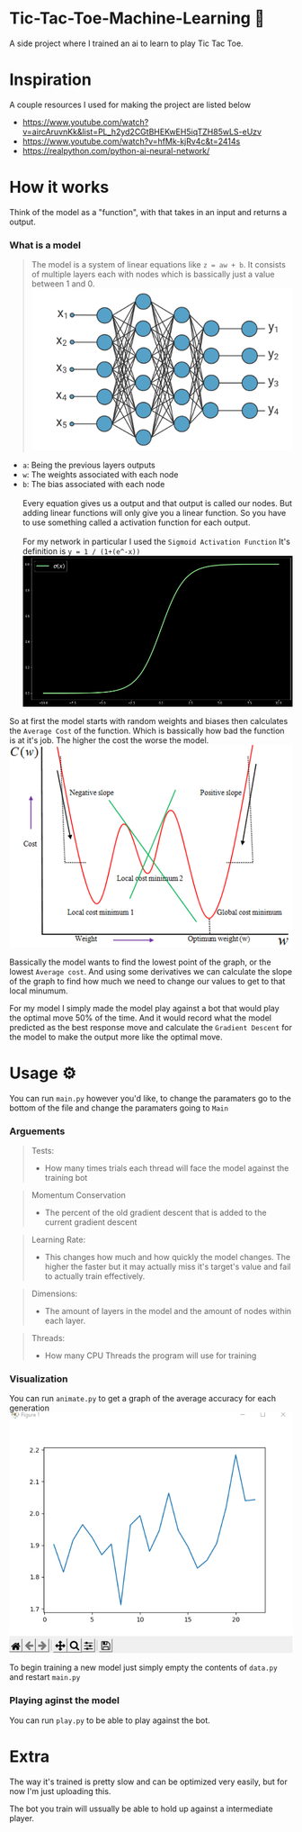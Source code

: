 # Tic-Tac-Toe-Machine-Learning 🧠
A side project where I trained an ai to learn to play Tic Tac Toe.

# Inspiration
A couple resources I used for making the project are listed below

 - https://www.youtube.com/watch?v=aircAruvnKk&list=PL_h2yd2CGtBHEKwEH5iqTZH85wLS-eUzv
 - https://www.youtube.com/watch?v=hfMk-kjRv4c&t=2414s
 - https://realpython.com/python-ai-neural-network/

# How it works

Think of the model as a "function", with that takes in an input and returns a output. <br>

### What is a model
  >   The model is a system of linear equations like `z = aw + b`. It consists of multiple layers each with nodes which is bassically just a value between 1 and 0.
  ![Img](images/neural-network0.svg)
- `a`: Being the previous layers outputs
- `w`: The weights associated with each node
- `b`: The bias associated with each node <br><br>
    Every equation gives us a output and that output is called our nodes. But adding linear functions will only give you a linear function. So you have to use something called a activation function for each output. <br><br>
For my network in particular I used the `Sigmoid Activation Function` It's definition is `y = 1 / (1+(e^-x))`<br>
  ![Img](images/sigmoid-function0.png)



So at first the model starts with random weights and biases then calculates the `Average Cost` of the function. Which is bassically how bad the function is at it's job. The higher the cost the worse the model. ![Img](images/cost-function0.ppm)

Bassically the model wants to find the lowest point of the graph, or the lowest `Average cost`. And using some derivatives we can calculate the slope of the graph to find how much we need to change our values to get to that local minumum.

For my model I simply made the model play against a bot that would play the optimal move 50% of the time. And it would record what the model predicted as the best response move and calculate the `Gradient Descent` for the model to make the output more like the optimal move.

# Usage ⚙

You can run `main.py` however you'd like, to change the paramaters go to the bottom of the file and change the paramaters going to `Main`

### Arguements
 > Tests:<br> 
 > - How many times trials each thread will face the model against the training bot<br>

 > Momentum Conservation
 > - The percent of the old gradient descent that is added to the current gradient descent

 > Learning Rate:<br>
 > - This changes how much and how quickly the model changes. The higher the faster but it may actually miss it's target's value and fail to actually train effectively.

 > Dimensions:<br>
 > - The amount of layers in the model and the amount of nodes within each layer.

 > Threads:<br>
 > - How many CPU Threads the program will use for training

### Visualization
You can run `animate.py` to get a graph of the average accuracy for each generation
![Img](images/example-graph0.png)

To begin training a new model just simply empty the contents of `data.py` and restart `main.py`

### Playing aginst the model

You can run `play.py` to be able to play against the bot.

# Extra
The way it's trained is pretty slow and can be optimized very easily, but for now I'm just uploading this.

The bot you train will ussually be able to hold up against a intermediate player.